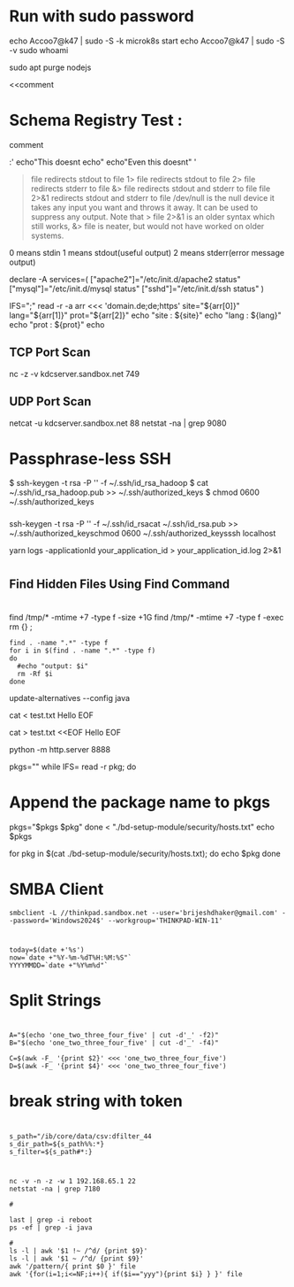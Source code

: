 # Run with sudo password
echo Accoo7@k47 | sudo -S -k microk8s start
echo Accoo7@k47 | sudo -S -v
sudo whoami

sudo apt purge nodejs

<<comment
# Schema Registry Test :
comment

:'
echo"This doesnt echo"
echo"Even this doesnt"
'

> file redirects stdout to file
1> file redirects stdout to file
2> file redirects stderr to file
&> file redirects stdout and stderr to file
> file 2>&1 redirects stdout and stderr to file
/dev/null is the null device it takes any input you want and throws it away. It can be used to suppress any output.
Note that > file 2>&1 is an older syntax which still works, &> file is neater, but would not have worked on older systems.

0 means stdin
1 means stdout(useful output)
2 means stderr(error message output)



declare -A services=(
["apache2"]="/etc/init.d/apache2 status"
["mysql"]="/etc/init.d/mysql status"
["sshd"]="/etc/init.d/ssh status"
)


IFS=";" read -r -a arr <<< 'domain.de;de;https'
site="${arr[0]}"
lang="${arr[1]}"
prot="${arr[2]}"
echo "site : ${site}"
echo "lang : ${lang}"
echo "prot : ${prot}"
echo

## TCP Port Scan
nc -z -v kdcserver.sandbox.net 749

## UDP Port Scan
netcat -u kdcserver.sandbox.net 88
netstat -na | grep 9080

# Passphrase-less SSH
$ ssh-keygen -t rsa -P '' -f ~/.ssh/id_rsa_hadoop
$ cat ~/.ssh/id_rsa_hadoop.pub >> ~/.ssh/authorized_keys
$ chmod 0600 ~/.ssh/authorized_keys

###
ssh-keygen -t rsa -P '' -f ~/.ssh/id_rsacat ~/.ssh/id_rsa.pub >> ~/.ssh/authorized_keyschmod 0600 ~/.ssh/authorized_keysssh localhost

yarn logs -applicationId your_application_id > your_application_id.log 2>&1

#
## Find Hidden Files Using Find Command
#
find /tmp/* -mtime +7 -type f -size +1G
find /tmp/* -mtime +7 -type f -exec rm {} \;

```shell
find . -name ".*" -type f 
for i in $(find . -name ".*" -type f)
do
  #echo "output: $i"
  rm -Rf $i
done

```

update-alternatives --config java

cat <<EOF > test.txt
Hello
EOF

cat > test.txt <<EOF
Hello
EOF

python -m http.server 8888

pkgs=""
while IFS= read -r pkg; do
# Append the package name to pkgs
pkgs="$pkgs $pkg"
done < "./bd-setup-module/security/hosts.txt"
echo $pkgs

for pkg in $(cat ./bd-setup-module/security/hosts.txt); do
echo $pkg
done

#
# SMBA Client
```shell
smbclient -L //thinkpad.sandbox.net --user='brijeshdhaker@gmail.com' --password='Windows2024$' --workgroup='THINKPAD-WIN-11'
```

#
#
```shell
today=$(date +'%s')
now=`date +"%Y-%m-%dT%H:%M:%S"`
YYYYMMDD=`date +"%Y%m%d"`
```
#
# Split Strings
#
```shell
A="$(echo 'one_two_three_four_five' | cut -d'_' -f2)"
B="$(echo 'one_two_three_four_five' | cut -d'_' -f4)"

C=$(awk -F_ '{print $2}' <<< 'one_two_three_four_five')
D=$(awk -F_ '{print $4}' <<< 'one_two_three_four_five')

```

#
# break string with token
#
```shell
s_path="/ib/core/data/csv:dfilter_44
s_dir_path=${s_path%%:*}
s_filter=${s_path#*:}
```

#
#
#
```shell
nc -v -n -z -w 1 192.168.65.1 22
netstat -na | grep 7180

#

last | grep -i reboot
ps -ef | grep -i java

#
ls -l | awk '$1 !~ /^d/ {print $9}'
ls -l | awk '$1 ~ /^d/ {print $9}'
awk '/pattern/{ print $0 }' file
awk '{for(i=1;i<=NF;i++){ if($i=="yyy"){print $i} } }' file
```
